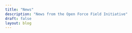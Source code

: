 ```yaml
---
title: "News"
description: "News from the Open Force Field Initiative"
draft: false
layout: blog
---
```


